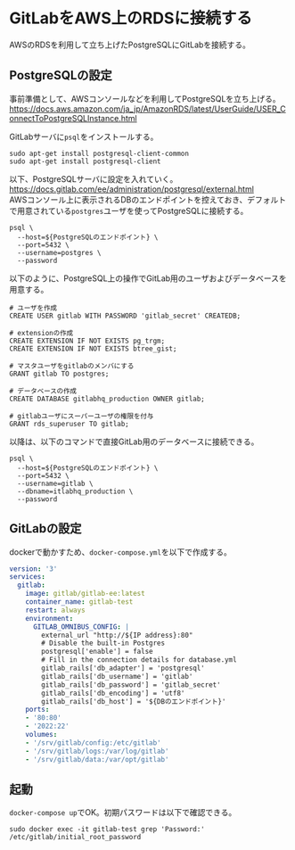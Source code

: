 # GitLabをAWS上のRDSに接続する
AWSのRDSを利用して立ち上げたPostgreSQLにGitLabを接続する。

## PostgreSQLの設定
事前準備として、AWSコンソールなどを利用してPostgreSQLを立ち上げる。  
https://docs.aws.amazon.com/ja_jp/AmazonRDS/latest/UserGuide/USER_ConnectToPostgreSQLInstance.html

GitLabサーバに`psql`をインストールする。
```
sudo apt-get install postgresql-client-common
sudo apt-get install postgresql-client
```

以下、PostgreSQLサーバに設定を入れていく。  
https://docs.gitlab.com/ee/administration/postgresql/external.html  
AWSコンソール上に表示されるDBのエンドポイントを控えておき、デフォルトで用意されている`postgres`ユーザを使ってPostgreSQLに接続する。
```
psql \
  --host=${PostgreSQLのエンドポイント} \
  --port=5432 \
  --username=postgres \
  --password
```

以下のように、PostgreSQL上の操作でGitLab用のユーザおよびデータベースを用意する。
```
# ユーザを作成
CREATE USER gitlab WITH PASSWORD 'gitlab_secret' CREATEDB;

# extensionの作成
CREATE EXTENSION IF NOT EXISTS pg_trgm;
CREATE EXTENSION IF NOT EXISTS btree_gist;

# マスタユーザをgitlabのメンバにする
GRANT gitlab TO postgres;

# データベースの作成
CREATE DATABASE gitlabhq_production OWNER gitlab;

# gitlabユーザにスーパーユーザの権限を付与
GRANT rds_superuser TO gitlab;
```

以降は、以下のコマンドで直接GitLab用のデータベースに接続できる。
```
psql \
  --host=${PostgreSQLのエンドポイント} \ 
  --port=5432 \
  --username=gitlab \
  --dbname=itlabhq_production \
  --password
```

## GitLabの設定
dockerで動かすため、`docker-compose.yml`を以下で作成する。
```docker-compose.yml
version: '3'
services:
  gitlab:
    image: gitlab/gitlab-ee:latest
    container_name: gitlab-test
    restart: always
    environment:
      GITLAB_OMNIBUS_CONFIG: |
        external_url "http://${IP address}:80"
        # Disable the built-in Postgres
        postgresql['enable'] = false
        # Fill in the connection details for database.yml
        gitlab_rails['db_adapter'] = 'postgresql'
        gitlab_rails['db_username'] = 'gitlab'
        gitlab_rails['db_password'] = 'gitlab_secret'
        gitlab_rails['db_encoding'] = 'utf8'
        gitlab_rails['db_host'] = '${DBのエンドポイント}'
    ports:
    - '80:80'
    - '2022:22'
    volumes:
    - '/srv/gitlab/config:/etc/gitlab'
    - '/srv/gitlab/logs:/var/log/gitlab'
    - '/srv/gitlab/data:/var/opt/gitlab'
```

## 起動
`docker-compose up`でOK。初期パスワードは以下で確認できる。
```
sudo docker exec -it gitlab-test grep 'Password:' /etc/gitlab/initial_root_password
```